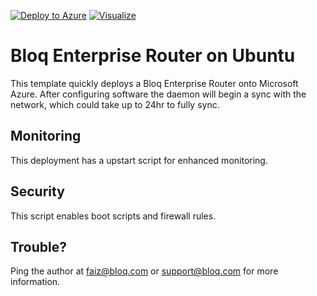 
[![Deploy to Azure](http://azuredeploy.net/deploybutton.png)](https://portal.azure.com/#create/Microsoft.Template/uri/https%3A%2F%2Fraw.githubusercontent.com%2Ffaiz-bloq%2Fazure-quickstart-templates%2Fber-on-ubuntu%2Fber-on-ubuntu%2Fazuredeploy.json)
[![Visualize](http://armviz.io/visualizebutton.png)](http://armviz.io/#/?load=https%3A%2F%2Fraw.githubusercontent.com%2Ffaiz-bloq%2Fazure-quickstart-templates%2Fber-on-ubuntu%2Fber-on-ubuntu%2Fazuredeploy.json)

# Bloq Enterprise Router on Ubuntu

This template quickly deploys a Bloq Enterprise Router onto Microsoft Azure. After configuring
software the daemon will begin a sync with the network, which could take up to 24hr to fully sync.

## Monitoring

This deployment has a upstart script for enhanced monitoring.

## Security

This script enables boot scripts and firewall rules.

## Trouble?

Ping the author at faiz@bloq.com or support@bloq.com for more information.
